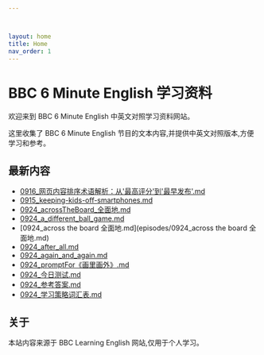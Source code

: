 ```yaml
---



layout: home
title: Home
nav_order: 1
---
```


# BBC 6 Minute English 学习资料

欢迎来到 BBC 6 Minute English 中英文对照学习资料网站。

这里收集了 BBC 6 Minute English 节目的文本内容,并提供中英文对照版本,方便学习和参考。

## 最新内容

- [0916_网页内容排序术语解析：从'最高评分'到'最早发布'.md](episodes/0916_网页内容排序术语解析：从'最高评分'到'最早发布'.md)
- [0915_keeping-kids-off-smartphones.md](episodes/0915_keeping-kids-off-smartphones.md)
- [0924_acrossTheBoard_全面地.md](episodes/0924_acrossTheBoard_全面地.md)
- [0924_a_different_ball_game.md](episodes/0924_a_different_ball_game.md)
- [0924_across the board 全面地.md](episodes/0924_across the board 全面地.md)
- [0924_after_all.md](episodes/0924_after_all.md)
- [0924_again_and_again.md](episodes/0924_again_and_again.md)
- [0924_promptFor《画里画外》.md](episodes/0924_promptFor《画里画外》.md)
- [0924_今日测试.md](episodes/0924_今日测试.md)
- [0924_参考答案.md](episodes/0924_参考答案.md)
- [0924_学习策略词汇表.md](episodes/0924_学习策略词汇表.md)

## 关于

本站内容来源于 BBC Learning English 网站,仅用于个人学习。
